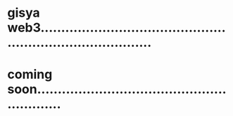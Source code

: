 # gisya web3................................................................................
# coming soon...........................................................
